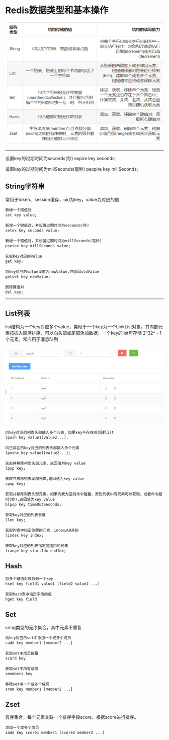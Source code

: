 # Redis数据类型和基本操作

<div align=left>
<img  width=500 src="../images/redis/redis数据结构.png" />
</div>

---


设置key的过期时间为seconds(秒)
expire key seconds;

设置key的过期时间为millSeconds(毫秒)
pexpire key millSeconds;
## String字符串
常用于token、session缓存，uid为key，value为对应的值
```text{.line-numbers}
新增一个键值对
set key value;

新增一个键值对，并设置过期时间为seconds(秒)
setex key seconds value;

新增一个键值对，并设置过期时间为millSeconds(毫秒)
psetex key millSeconds value;

获取key对应的value
get key;

将key对应的value设置为newValue,并返回oldValue
getset key newValue;

删除键值对
del key;
```
---
## List列表
list结构为一个key对应多个value，类似于一个key为一个LinkList对象。其内部元素按插入顺序排序，可以向头部或尾部添加数据，一个key的list可存储 2^32^ - 1个元素。常应用于消息队列
<div align=left>
<img width=650 src="../images/redis/list数据结构示例.png"/>
</div>

```text{.line-numbers}
向key对应的列表头部插入多个元素，如果key不存在则创建list
lpush key value1[value2...];

向已存在的key对应的列表头部插入多个元素
lpushx key value1[value2...];

获取并移除列表头部元素，返回值为key value
lpop key;

获取并移除列表尾部元素,返回值为key value
rpop key;

获取并移除列表头部元素，如果列表为空则命令阻塞，直到列表中有元素可以获取，或者命令超时(秒),返回值为key value
blpop key timeOutSeconds;

获取key对应的列表长度
llen key;

获取列表中指定位置的元素，index从0开始
lindex key index;

获取key对应的列表指定范围内的元素
lrange key startIdx endIdx;
```

## Hash

```text
将多个键值对映射到一个key
hset key field1 value1 [field2 value2 ...]

获取hash表中指定字段的值
hget key field
```

## Set
sring类型的无序集合，其中元素不重复

```text{.line-numbers}
向key对应的set中添加一个或多个成员
sadd key member1 [member2 ...]

获取set中成员数量
scard key

获取set中所有成员
smembers key

移除set中一个或多个成员
srem key member1 [member2 ...]
```

## Zset
有序集合，每个元素关联一个排序字段score，根据score进行排序。

```text
添加一个或多个成员
zadd key score1 member1 [score2 member2 ...]




```